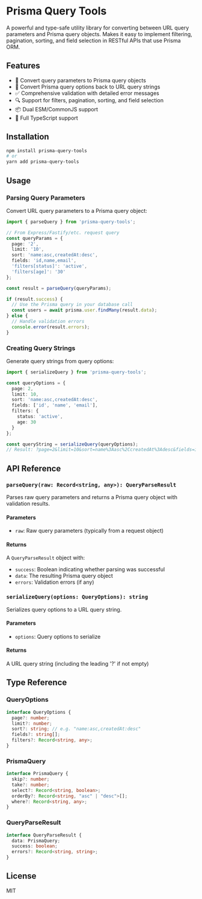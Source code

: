 # Prisma Query Tools

A powerful and type-safe utility library for converting between URL query parameters and Prisma query objects. Makes it easy to implement filtering, pagination, sorting, and field selection in RESTful APIs that use Prisma ORM.

## Features

- 🔄 Convert query parameters to Prisma query objects
- 📝 Convert Prisma query options back to URL query strings
- ✅ Comprehensive validation with detailed error messages
- 🔍 Support for filters, pagination, sorting, and field selection
- 📦 Dual ESM/CommonJS support
- 📘 Full TypeScript support

## Installation

```bash
npm install prisma-query-tools
# or
yarn add prisma-query-tools
```

## Usage

### Parsing Query Parameters

Convert URL query parameters to a Prisma query object:

```typescript
import { parseQuery } from 'prisma-query-tools';

// From Express/Fastify/etc. request query
const queryParams = {
  page: '2',
  limit: '10',
  sort: 'name:asc,createdAt:desc',
  fields: 'id,name,email',
  'filters[status]': 'active',
  'filters[age]': '30'
};

const result = parseQuery(queryParams);

if (result.success) {
  // Use the Prisma query in your database call
  const users = await prisma.user.findMany(result.data);
} else {
  // Handle validation errors
  console.error(result.errors);
}
```

### Creating Query Strings

Generate query strings from query options:

```typescript
import { serializeQuery } from 'prisma-query-tools';

const queryOptions = {
  page: 2,
  limit: 10,
  sort: 'name:asc,createdAt:desc',
  fields: ['id', 'name', 'email'],
  filters: {
    status: 'active',
    age: 30
  }
};

const queryString = serializeQuery(queryOptions);
// Result: ?page=2&limit=10&sort=name%3Aasc%2CcreatedAt%3Adesc&fields=id%2Cname%2Cemail&filters%5Bstatus%5D=active&filters%5Bage%5D=30
```

## API Reference

### `parseQuery(raw: Record<string, any>): QueryParseResult`

Parses raw query parameters and returns a Prisma query object with validation results.

#### Parameters

- `raw`: Raw query parameters (typically from a request object)

#### Returns

A `QueryParseResult` object with:
- `success`: Boolean indicating whether parsing was successful
- `data`: The resulting Prisma query object
- `errors`: Validation errors (if any)

### `serializeQuery(options: QueryOptions): string`

Serializes query options to a URL query string.

#### Parameters

- `options`: Query options to serialize

#### Returns

A URL query string (including the leading '?' if not empty)

## Type Reference

### QueryOptions

```typescript
interface QueryOptions {
  page?: number;
  limit?: number;
  sort?: string; // e.g. "name:asc,createdAt:desc"
  fields?: string[];
  filters?: Record<string, any>;
}
```

### PrismaQuery

```typescript
interface PrismaQuery {
  skip?: number;
  take?: number;
  select?: Record<string, boolean>;
  orderBy?: Record<string, "asc" | "desc">[];
  where?: Record<string, any>;
}
```

### QueryParseResult

```typescript
interface QueryParseResult {
  data: PrismaQuery;
  success: boolean;
  errors?: Record<string, string>;
}
```

## License

MIT

